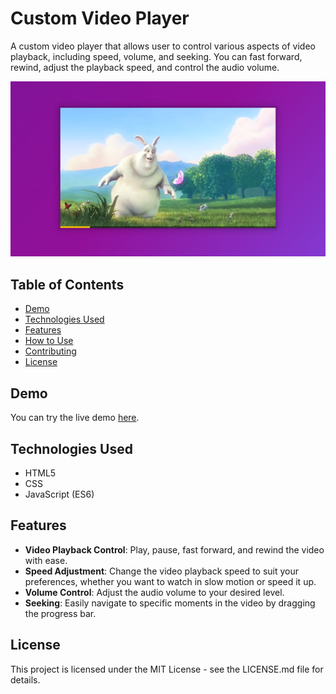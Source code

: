 # Custom Video Player

A custom video player that allows user to control various aspects of video playback, including speed, volume, and seeking. You can fast forward, rewind, adjust the playback speed, and control the audio volume.

![Custom Video Player Preview](https://github.com/somayehva/Custom-Video-Player/blob/main/Custom%20Video%20Player.png)

## Table of Contents
- [Demo](#demo)
- [Technologies Used](#technologies-used)
- [Features](#features)
- [How to Use](#how-to-use)
- [Contributing](#contributing)
- [License](#license)

## Demo

You can try the live demo [here](link-to-your-live-demo).

## Technologies Used

- HTML5
- CSS
- JavaScript (ES6)

## Features

- **Video Playback Control**: Play, pause, fast forward, and rewind the video with ease.
- **Speed Adjustment**: Change the video playback speed to suit your preferences, whether you want to watch in slow motion or speed it up.
- **Volume Control**: Adjust the audio volume to your desired level.
- **Seeking**: Easily navigate to specific moments in the video by dragging the progress bar.


## License

This project is licensed under the MIT License - see the LICENSE.md file for details.
